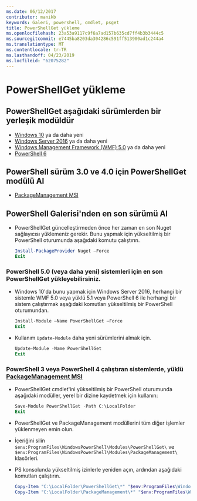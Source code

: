 ```yaml
---
ms.date: 06/12/2017
contributor: manikb
keywords: Galeri, powershell, cmdlet, psget
title: PowerShellGet yükleme
ms.openlocfilehash: 23a53a9117c9f6a7ad157b635cd7ff4b3b3444c5
ms.sourcegitcommit: e7445ba8203da304286c591ff513900ad1c244a4
ms.translationtype: MT
ms.contentlocale: tr-TR
ms.lasthandoff: 04/23/2019
ms.locfileid: "62075282"
---
```

# <a name="installing-powershellget"></a>PowerShellGet yükleme

## <a name="powershellget-is-an-in-box-module-in-the-following-releases"></a>PowerShellGet aşağıdaki sürümlerden bir yerleşik modüldür

- [Windows 10](https://www.microsoft.com/windows) ya da daha yeni
- [Windows Server 2016](/windows-server/windows-server) ya da daha yeni
- [Windows Management Framework (WMF) 5.0](https://www.microsoft.com/download/details.aspx?id=50395) ya da daha yeni
- [PowerShell 6](https://github.com/PowerShell/PowerShell/releases)

## <a name="get-powershellget-module-for-powershell-versions-30-and-40"></a>PowerShell sürüm 3.0 ve 4.0 için PowerShellGet modülü Al

- [PackageManagement MSI](https://www.microsoft.com/download/details.aspx?id=51451)

## <a name="get-the-latest-version-from-powershell-gallery"></a>PowerShell Galerisi'nden en son sürümü Al

- PowerShellGet güncelleştirmeden önce her zaman en son Nuget sağlayıcısı yüklemeniz gerekir. Bunu yapmak için yükseltilmiş bir PowerShell oturumunda aşağıdaki komutu çalıştırın.

  ```powershell
  Install-PackageProvider Nuget –Force
  Exit
  ```

### <a name="for-systems-with-powershell-50-or-newer-you-can-install-the-latest-powershellget"></a>PowerShell 5.0 (veya daha yeni) sistemleri için en son PowerShellGet yükleyebilirsiniz.

- Windows 10'da bunu yapmak için Windows Server 2016, herhangi bir sistemle WMF 5.0 veya yüklü 5.1 veya PowerShell 6 ile herhangi bir sistem çalıştırmak aşağıdaki komutları yükseltilmiş bir PowerShell oturumundan.

  ```powershell
  Install-Module –Name PowerShellGet –Force
  Exit
  ```

- Kullanım `Update-Module` daha yeni sürümlerini almak için.

  ```powershell
  Update-Module -Name PowerShellGet
  Exit
  ```

### <a name="for-systems-running-powershell-3-or-powershell-4-that-have-installed-the-packagemanagement-msihttpswwwmicrosoftcomdownloaddetailsaspxid51451"></a>PowerShell 3 veya PowerShell 4 çalıştıran sistemlerde, yüklü [PackageManagement MSI](https://www.microsoft.com/download/details.aspx?id=51451)

- PowerShellGet cmdlet'ini yükseltilmiş bir PowerShell oturumunda aşağıdaki modüller, yerel bir dizine kaydetmek için kullanın:

  ```powershell
  Save-Module PowerShellGet -Path C:\LocalFolder
  Exit
  ```

- PowerShellGet ve PackageManagement modüllerini tüm diğer işlemler yüklenmeyen emin olun.
- İçeriğini silin `$env:ProgramFiles\WindowsPowerShell\Modules\PowerShellGet\` ve `$env:ProgramFiles\WindowsPowerShell\Modules\PackageManagement\` klasörleri.
- PS konsolunda yükseltilmiş izinlerle yeniden açın, ardından aşağıdaki komutları çalıştırın.

  ```powershell
  Copy-Item "C:\LocalFolder\PowerShellGet\*" "$env:ProgramFiles\WindowsPowerShell\Modules\PowerShellGet\" -Recurse -Force
  Copy-Item "C:\LocalFolder\PackageManagement\*" "$env:ProgramFiles\WindowsPowerShell\Modules\PackageManagement\" -Recurse -Force
  ```
